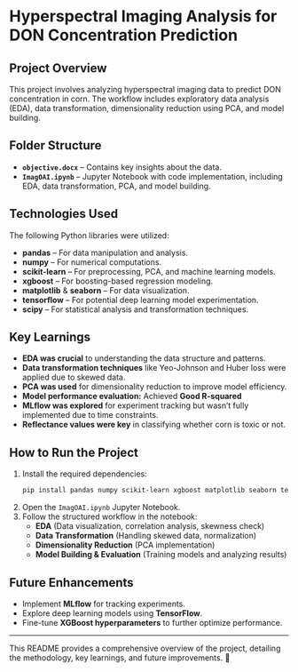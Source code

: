 # Hyperspectral Imaging Analysis for DON Concentration Prediction

## Project Overview
This project involves analyzing hyperspectral imaging data to predict DON concentration in corn. The workflow includes exploratory data analysis (EDA), data transformation, dimensionality reduction using PCA, and model building.

## Folder Structure
- **`objective.docx`** – Contains key insights about the data.
- **`ImagOAI.ipynb`** – Jupyter Notebook with code implementation, including EDA, data transformation, PCA, and model building.

## Technologies Used
The following Python libraries were utilized:
- **pandas** – For data manipulation and analysis.
- **numpy** – For numerical computations.
- **scikit-learn** – For preprocessing, PCA, and machine learning models.
- **xgboost** – For boosting-based regression modeling.
- **matplotlib** & **seaborn** – For data visualization.
- **tensorflow** – For potential deep learning model experimentation.
- **scipy** – For statistical analysis and transformation techniques.

## Key Learnings
- **EDA was crucial** to understanding the data structure and patterns.
- **Data transformation techniques** like Yeo-Johnson and Huber loss were applied due to skewed data.
- **PCA was used** for dimensionality reduction to improve model efficiency.
- **Model performance evaluation:** Achieved **Good R-squared**
- **MLflow was explored** for experiment tracking but wasn’t fully implemented due to time constraints.
- **Reflectance values were key** in classifying whether corn is toxic or not.

## How to Run the Project
1. Install the required dependencies:
   ```bash
   pip install pandas numpy scikit-learn xgboost matplotlib seaborn tensorflow scipy
   ```
2. Open the `ImagOAI.ipynb` Jupyter Notebook.
3. Follow the structured workflow in the notebook:
   - **EDA** (Data visualization, correlation analysis, skewness check)
   - **Data Transformation** (Handling skewed data, normalization)
   - **Dimensionality Reduction** (PCA implementation)
   - **Model Building & Evaluation** (Training models and analyzing results)

## Future Enhancements
- Implement **MLflow** for tracking experiments.
- Explore deep learning models using **TensorFlow**.
- Fine-tune **XGBoost hyperparameters** to further optimize performance.

---
This README provides a comprehensive overview of the project, detailing the methodology, key learnings, and future improvements. 🚀

